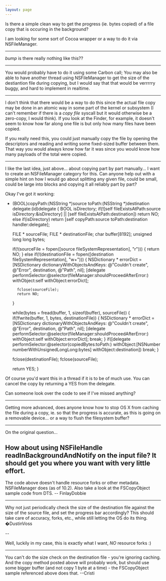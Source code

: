 ```yaml
---
layout: page
---
```




Is there a simple clean way to get the progress (ie. bytes copied) of a file copy that is occuring in the background?

I am looking for some sort of Cocoa wrapper or a way to do it via NSFileManager.

----

*bump* is there really nothing like this??

----

You would probably have to do it using some Carbon call; You may also be able to have another thread using NSFileManager to get the size of the destiantion file during copying, but I would say that that would be verrrrry buggy, and hard to implement in realtime.

----

I don't think that there would be a way to do this since the actual file copy may be done in an atomic way in some part of the kernel or subsystem (I can't remember if there is a *copy file* syscall but it would otherwise be a zero-copy, I would think).  If you look at the Finder, for example, it doesn't seem to know how far along one file is but only how many files have been copied.

If you really need this, you could just manually copy the file by opening the descriptors and reading and writing some fixed-sized buffer between them.  That way you would always know how far it was since you would know how many payloads of the total were copied.

----

I like the last idea, just above... about copying part by part manually... I want to create an NSFileManager category for this. Can anyone help out with a simple hint on how I would go about splitting any given file, could be small, could be large into blocks and copying it all reliably part by part?

Okay I've got it working:

    
- (BOOL)copyPath:(NSString *)source toPath:(NSString *)destination delegate:(id)delegate {
	BOOL isDirectory;
	if(![self fileExistsAtPath:source isDirectory:&isDirectory] || [self fileExistsAtPath:destination]) return NO;
	else if(isDirectory) return [self copyPath:source toPath:destination handler:delegate];

	FILE				*   sourceFile;
	FILE				*   destinationFile;
	char					buffer[8192];
	unsigned long long		bytes;
	
	if(!(sourceFile = fopen([source fileSystemRepresentation], "r"))) {
		return NO;
	} else if(!(destinationFile = fopen([destination fileSystemRepresentation], "w+"))) {
		NSDictionary * errorDict = [NSDictionary dictionaryWithObjectsAndKeys:
										@"Couldn't create", @"Error",
										destination, @"Path",
									nil];
		[delegate performSelector:@selector(fileManager:shouldProceedAfterError:) withObject:self withObject:errorDict];

		fclose(sourceFile);
		return NO;
	}

	while(bytes = fread(buffer, 1, sizeof(buffer), sourceFile)) {
		if(!fwrite(buffer, 1, bytes, destinationFile)) {
			NSDictionary * errorDict = [NSDictionary dictionaryWithObjectsAndKeys:
											@"Couldn't create", @"Error",
											destination, @"Path",
										nil];
			[delegate performSelector:@selector(fileManager:shouldProceedAfterError:) withObject:self withObject:errorDict];
			break;
		}
		if([delegate performSelector:@selector(copiedBytes:toPath:) withObject:[NSNumber numberWithUnsignedLongLong:bytes] withObject:destination]) break;
	}
	
	fclose(destinationFile);
	fclose(sourceFile);
	
	return YES;
}


Of course you'd want this in a thread if it is to be of much use. You can cancel the copy by returning a YES from the delegate. 

Can someone look over the code to see if I've missed anything?

----

Getting more advanced, does anyone know how to stop OS X from caching the file during a copy, ie. so that the progress is accurate, as this is going on a removable device... or a way to flush the filesystem buffer?

----
On the original question...

How about using NSFileHandle readInBackgroundAndNotify on the input file? It should get you where you want with very little effort.
----

The code above doesn't handle resource forks or other metadata. NSFileManager does (as of 10.2). Also take a look at the FSCopyObject sample code from DTS. -- FinlayDobbie

----

Why not just periodically check the size of the destination file against the size of the source file, and set the progress bar accordingly? This should take care of accuracy, forks, etc., while still letting the OS do its thing. �DustinVoss

--

Well, luckily in my case, this is exactly what I want, *NO* resource forks :)

----

You can't do the size check on the destination file - you're ignoring caching. And the copy method posted above will probably work, but should use some bigger buffer (and not copy 1 byte at a time) - the FSCopyObject sample referenced above does that. --Cristi
